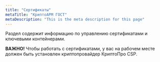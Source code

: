 ```yaml
---
title: "Сертификаты"
metaTitle: "КриптоАРМ ГОСТ"
metaDescription: "This is the meta description for this page"
---
```


Раздел содержит информацию по управлению сертификатами и ключевыми контейнерами.

**ВАЖНО!**  Чтобы работать с сертификатами, у вас на рабочем месте должен быть установлен криптопровайдер КриптоПро CSP.